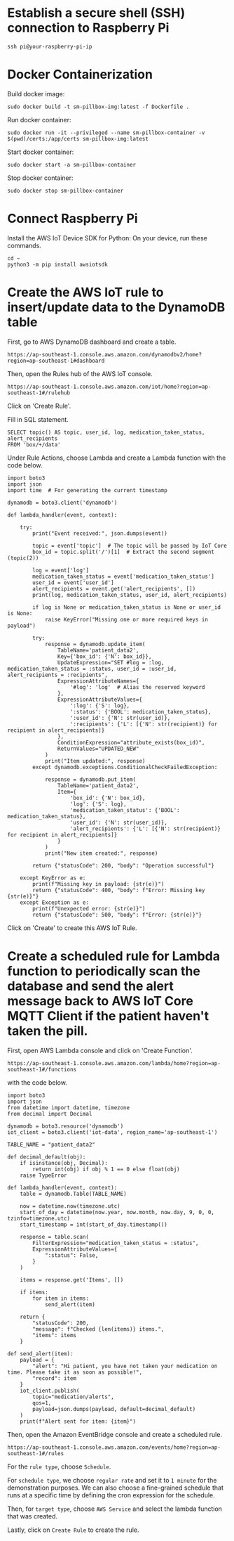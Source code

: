 # Establish a secure shell (SSH) connection to Raspberry Pi
```
ssh pi@your-raspberry-pi-ip
```
# Docker Containerization
Build docker image:
```
sudo docker build -t sm-pillbox-img:latest -f Dockerfile .
```
Run docker container:
```
sudo docker run -it --privileged --name sm-pillbox-container -v $(pwd)/certs:/app/certs sm-pillbox-img:latest
```
Start docker container:
```
sudo docker start -a sm-pillbox-container
```
Stop docker container:
```
sudo docker stop sm-pillbox-container
```
# Connect Raspberry Pi
Install the AWS IoT Device SDK for Python:
On your device, run these commands.
```
cd ~
python3 -m pip install awsiotsdk
```
# Create the AWS IoT rule to insert/update data to the DynamoDB table
First, go to AWS DynamoDB dashboard and create a table.
```
https://ap-southeast-1.console.aws.amazon.com/dynamodbv2/home?region=ap-southeast-1#dashboard
```

Then, open the Rules hub of the AWS IoT console. 
```
https://ap-southeast-1.console.aws.amazon.com/iot/home?region=ap-southeast-1#/rulehub
```
Click on 'Create Rule'.

Fill in SQL statement.
```
SELECT topic() AS topic, user_id, log, medication_taken_status, alert_recipients
FROM 'box/+/data'
```

Under Rule Actions, choose Lambda and create a Lambda function with the code below.
```
import boto3
import json
import time  # For generating the current timestamp

dynamodb = boto3.client('dynamodb')

def lambda_handler(event, context):

    try:
        print("Event received:", json.dumps(event))

        topic = event['topic']  # The topic will be passed by IoT Core
        box_id = topic.split('/')[1]  # Extract the second segment (topic(2))

        log = event['log']
        medication_taken_status = event['medication_taken_status']
        user_id = event['user_id']
        alert_recipients = event.get('alert_recipients', [])
        print(log, medication_taken_status, user_id, alert_recipients)

        if log is None or medication_taken_status is None or user_id is None:
            raise KeyError("Missing one or more required keys in payload")

        try:
            response = dynamodb.update_item(
                TableName='patient_data2',
                Key={'box_id': {'N': box_id}},  
                UpdateExpression="SET #log = :log, medication_taken_status = :status, user_id = :user_id, alert_recipients = :recipients",
                ExpressionAttributeNames={
                    '#log': 'log'  # Alias the reserved keyword
                },
                ExpressionAttributeValues={
                    ':log': {'S': log},
                    ':status': {'BOOL': medication_taken_status},
                    ':user_id': {'N': str(user_id)},
                    ':recipients': {'L': [{'N': str(recipient)} for recipient in alert_recipients]}
                },
                ConditionExpression="attribute_exists(box_id)", 
                ReturnValues="UPDATED_NEW"
            )
            print("Item updated:", response)
        except dynamodb.exceptions.ConditionalCheckFailedException:
            
            response = dynamodb.put_item(
                TableName='patient_data2',
                Item={
                    'box_id': {'N': box_id},
                    'log': {'S': log},
                    'medication_taken_status': {'BOOL': medication_taken_status},
                    'user_id': {'N': str(user_id)},
                    'alert_recipients': {'L': [{'N': str(recipient)} for recipient in alert_recipients]} 
                }
            )
            print("New item created:", response)

        return {"statusCode": 200, "body": "Operation successful"}

    except KeyError as e:
        print(f"Missing key in payload: {str(e)}")
        return {"statusCode": 400, "body": f"Error: Missing key {str(e)}"}
    except Exception as e:
        print(f"Unexpected error: {str(e)}")
        return {"statusCode": 500, "body": f"Error: {str(e)}"}

```
Click on 'Create' to create this AWS IoT Rule.

# Create a scheduled rule for Lambda function to periodically scan the database and send the alert message back to AWS IoT Core MQTT Client if the patient haven't taken the pill. 
First, open AWS Lambda console and click on 'Create Function'. 
```
https://ap-southeast-1.console.aws.amazon.com/lambda/home?region=ap-southeast-1#/functions
```
with the code below.
```
import boto3
import json
from datetime import datetime, timezone
from decimal import Decimal

dynamodb = boto3.resource('dynamodb')
iot_client = boto3.client('iot-data', region_name='ap-southeast-1')

TABLE_NAME = "patient_data2"

def decimal_default(obj):
    if isinstance(obj, Decimal):
        return int(obj) if obj % 1 == 0 else float(obj)
    raise TypeError

def lambda_handler(event, context):
    table = dynamodb.Table(TABLE_NAME)

    now = datetime.now(timezone.utc)
    start_of_day = datetime(now.year, now.month, now.day, 9, 0, 0, tzinfo=timezone.utc)
    start_timestamp = int(start_of_day.timestamp())

    response = table.scan(
        FilterExpression="medication_taken_status = :status",
        ExpressionAttributeValues={
            ":status": False,
        }
    )
    
    items = response.get('Items', [])

    if items:
        for item in items:
            send_alert(item)
    
    return {
        "statusCode": 200,
        "message": f"Checked {len(items)} items.",
        "items": items
    }

def send_alert(item):
    payload = {
        "alert": "Hi patient, you have not taken your medication on time. Please take it as soon as possible!",
        "record": item
    }
    iot_client.publish(
        topic="medication/alerts",
        qos=1,
        payload=json.dumps(payload, default=decimal_default)
    )
    print(f"Alert sent for item: {item}")
```

Then, open the Amazon EventBridge console and create a scheduled rule.
```
https://ap-southeast-1.console.aws.amazon.com/events/home?region=ap-southeast-1#/rules
```

For the ```rule type```, choose ```Schedule```.

For ```schedule type```, we choose ```regular rate``` and set it to ```1 minute``` for the demonstration purposes. We can also choose a fine-grained schedule that runs at a specific time by defining the cron expression for the schedule. 

Then, for ```target type```, choose ```AWS Service``` and select the lambda function that was created. 

Lastly, click on ```Create Rule``` to create the rule.
